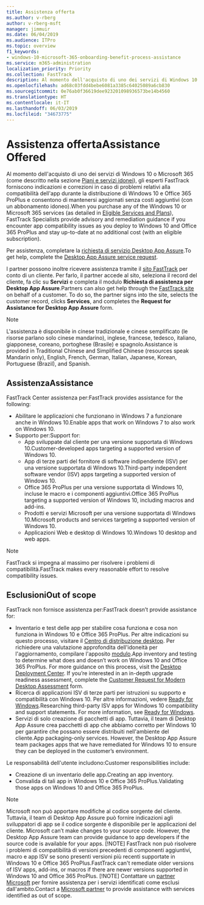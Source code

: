 ```yaml
---
title: Assistenza offerta
ms.author: v-rberg
author: v-rberg-msft
manager: jimmuir
ms.date: 06/04/2019
ms.audience: ITPro
ms.topic: overview
f1_keywords:
- windows-10-microsoft-365-onboarding-benefit-process-assistance
ms.service: m365-administration
localization_priority: Priority
ms.collection: FastTrack
description: Al momento dell'acquisto di uno dei servizi di Windows 10 o Microsoft 365, gli esperti FastTrack forniscono indicazioni e correzioni per la distribuzione di Windows 10 e Office 365 ProPlus e consentono di mantenersi aggiornati senza costi aggiuntivi (con un abbonamento idoneo).
ms.openlocfilehash: ad68c03fdd4bebe6081a3385c64025089a6cb830
ms.sourcegitcommit: 0e76ab0f36619dee923201098936573be14b4560
ms.translationtype: HT
ms.contentlocale: it-IT
ms.lasthandoff: 06/03/2019
ms.locfileid: "34673775"
---
```

# <a name="assistance-offered"></a><span data-ttu-id="b039a-103">Assistenza offerta</span><span class="sxs-lookup"><span data-stu-id="b039a-103">Assistance Offered</span></span>  

<span data-ttu-id="b039a-104">Al momento dell'acquisto di uno dei servizi di Windows 10 o Microsoft 365 (come descritto nella sezione [Piani e servizi idonei](M365-eligible-services-and-plans.md)), gli esperti FastTrack forniscono indicazioni e correzioni in caso di problemi relativi alla compatibilità dell'app durante la distribuzione di Windows 10 e Office 365 ProPlus e consentono di mantenersi aggiornati senza costi aggiuntivi (con un abbonamento idoneo).</span><span class="sxs-lookup"><span data-stu-id="b039a-104">When you purchase any of the Windows 10 or Microsoft 365 services (as detailed in [Eligible Services and Plans](M365-eligible-services-and-plans.md)), FastTrack Specialists provide advisory and remediation guidance if you encounter app compatibility issues as you deploy to Windows 10 and Office 365 ProPlus and stay up-to-date at no additional cost (with an eligible subscription).</span></span>

<span data-ttu-id="b039a-105">Per assistenza, completare la [richiesta di servizio Desktop App Assure](https://go.microsoft.com/fwlink/?linkid=2022721).</span><span class="sxs-lookup"><span data-stu-id="b039a-105">To get help, complete the [Desktop App Assure service request](https://go.microsoft.com/fwlink/?linkid=2022721).</span></span>

<span data-ttu-id="b039a-p101">I partner possono inoltre ricevere assistenza tramite il [sito FastTrack](https://go.microsoft.com/fwlink/?linkid=780698) per conto di un cliente. Per farlo, il partner accede al sito, seleziona il record del cliente, fa clic su **Servizi** e completa il modulo **Richiesta di assistenza per Desktop App Assure**.</span><span class="sxs-lookup"><span data-stu-id="b039a-p101">Partners can also get help through the [FastTrack site](https://go.microsoft.com/fwlink/?linkid=780698) on behalf of a customer. To do so, the partner signs into the site, selects the customer record, clicks **Services**, and completes the **Request for Assistance for Desktop App Assure** form.</span></span>

> [!NOTE]
> <span data-ttu-id="b039a-108">L'assistenza è disponibile in cinese tradizionale e cinese semplificato (le risorse parlano solo cinese mandarino), inglese, francese, tedesco, italiano, giapponese, coreano, portoghese (Brasile) e spagnolo.</span><span class="sxs-lookup"><span data-stu-id="b039a-108">Assistance is provided in Traditional Chinese and Simplified Chinese (resources speak Mandarin only), English, French, German, Italian, Japanese, Korean, Portuguese (Brazil), and Spanish.</span></span> 

## <a name="assistance"></a><span data-ttu-id="b039a-109">Assistenza</span><span class="sxs-lookup"><span data-stu-id="b039a-109">Assistance</span></span>

<span data-ttu-id="b039a-110">FastTrack Center assistenza per:</span><span class="sxs-lookup"><span data-stu-id="b039a-110">FastTrack provides assistance for the following:</span></span>
- <span data-ttu-id="b039a-111">Abilitare le applicazioni che funzionano in Windows 7 a funzionare anche in Windows 10.</span><span class="sxs-lookup"><span data-stu-id="b039a-111">Enable apps that work on Windows 7 to also work on Windows 10.</span></span>
- <span data-ttu-id="b039a-112">Supporto per:</span><span class="sxs-lookup"><span data-stu-id="b039a-112">Support for:</span></span>
    - <span data-ttu-id="b039a-113">App sviluppate dal cliente per una versione supportata di Windows 10.</span><span class="sxs-lookup"><span data-stu-id="b039a-113">Customer-developed apps targeting a supported version of Windows 10.</span></span>
    - <span data-ttu-id="b039a-114">App di terze parti del fornitore di software indipendente (ISV) per una versione supportata di Windows 10.</span><span class="sxs-lookup"><span data-stu-id="b039a-114">Third-party independent software vendor (ISV) apps targeting a supported version of Windows 10.</span></span>
    - <span data-ttu-id="b039a-115">Office 365 ProPlus per una versione supportata di Windows 10, incluse le macro e i componenti aggiuntivi.</span><span class="sxs-lookup"><span data-stu-id="b039a-115">Office 365 ProPlus targeting a supported version of Windows 10, including macros and add-ins.</span></span>
    - <span data-ttu-id="b039a-116">Prodotti e servizi Microsoft per una versione supportata di Windows 10.</span><span class="sxs-lookup"><span data-stu-id="b039a-116">Microsoft products and services targeting a supported version of Windows 10.</span></span>
    - <span data-ttu-id="b039a-117">Applicazioni Web e desktop di Windows 10.</span><span class="sxs-lookup"><span data-stu-id="b039a-117">Windows 10 desktop and web apps.</span></span>
> [!NOTE]
> <span data-ttu-id="b039a-118">FastTrack si impegna al massimo per risolvere i problemi di compatibilità.</span><span class="sxs-lookup"><span data-stu-id="b039a-118">FastTrack makes every reasonable effort to resolve compatibility issues.</span></span> 

## <a name="out-of-scope"></a><span data-ttu-id="b039a-119">Esclusioni</span><span class="sxs-lookup"><span data-stu-id="b039a-119">Out of scope</span></span>

<span data-ttu-id="b039a-120">FastTrack non fornisce assistenza per:</span><span class="sxs-lookup"><span data-stu-id="b039a-120">FastTrack doesn’t provide assistance for:</span></span>
- <span data-ttu-id="b039a-p102">Inventario e test delle app per stabilire cosa funziona e cosa non funziona in Windows 10 e Office 365 ProPlus. Per altre indicazioni su questo processo, visitare il [Centro di distribuzione desktop](https://go.microsoft.com/fwlink/?linkid=2080140). Per richiedere una valutazione approfondita dell'idoneità per l'aggiornamento, compilare l'apposito [modulo](https://go.microsoft.com/fwlink/?linkid=2053818).</span><span class="sxs-lookup"><span data-stu-id="b039a-p102">App inventory and testing to determine what does and doesn’t work on Windows 10 and Office 365 ProPlus. For more guidance on this process, visit the [Desktop Deployment Center](https://go.microsoft.com/fwlink/?linkid=2080140). If you’re interested in an in-depth upgrade readiness assessment, complete the [Customer Request for Modern Desktop Assessment](https://go.microsoft.com/fwlink/?linkid=2053818) form.</span></span>
- <span data-ttu-id="b039a-p103">Ricerca di applicazioni ISV di terze parti per istruzioni su supporto e compatibilità con Windows 10. Per altre informazioni, vedere [Ready for Windows](https://go.microsoft.com/fwlink/?linkid=2054580).</span><span class="sxs-lookup"><span data-stu-id="b039a-p103">Researching third-party ISV apps for Windows 10 compatibility and support statements. For more information, see [Ready for Windows](https://go.microsoft.com/fwlink/?linkid=2054580).</span></span>
- <span data-ttu-id="b039a-p104">Servizi di solo creazione di pacchetti di app. Tuttavia, il team di Desktop App Assure crea pacchetti di app che abbiamo corretto per Windows 10 per garantire che possano essere distribuiti nell'ambiente del cliente.</span><span class="sxs-lookup"><span data-stu-id="b039a-p104">App packaging-only services. However, the Desktop App Assure team packages apps that we have remediated for Windows 10 to ensure they can be deployed in the customer’s environment.</span></span>

<span data-ttu-id="b039a-128">Le responsabilità dell'utente includono:</span><span class="sxs-lookup"><span data-stu-id="b039a-128">Customer responsibilities include:</span></span>
- <span data-ttu-id="b039a-129">Creazione di un inventario delle app.</span><span class="sxs-lookup"><span data-stu-id="b039a-129">Creating an app inventory.</span></span>
- <span data-ttu-id="b039a-130">Convalida di tali app in Windows 10 e Office 365 ProPlus.</span><span class="sxs-lookup"><span data-stu-id="b039a-130">Validating those apps on Windows 10 and Office 365 ProPlus.</span></span>
> [!NOTE]
> <span data-ttu-id="b039a-p105">Microsoft non può apportare modifiche al codice sorgente del cliente. Tuttavia, il team di Desktop App Assure può fornire indicazioni agli sviluppatori di app se il codice sorgente è disponibile per le applicazioni del cliente. </span><span class="sxs-lookup"><span data-stu-id="b039a-p105">Microsoft can’t make changes to your source code. However, the Desktop App Assure team can provide guidance to app developers if the source code is available for your apps. </span></span>[!NOTE]
> <span data-ttu-id="b039a-p106">FastTrack non può risolvere i problemi di compatibilità di versioni precedenti di componenti aggiuntivi, macro e app ISV se sono presenti versioni più recenti supportate in Windows 10 e Office 365 ProPlus.</span><span class="sxs-lookup"><span data-stu-id="b039a-p106">FastTrack can't remediate older versions of ISV apps, add-ins, or macros if there are newer versions supported in Windows 10 and Office 365 ProPlus. </span></span>[!NOTE]
> <span data-ttu-id="b039a-134">Contattare un [partner Microsoft](https://go.microsoft.com/fwlink/?linkid=2080150) per fornire assistenza per i servizi identificati come esclusi dall'ambito.</span><span class="sxs-lookup"><span data-stu-id="b039a-134">Contact a [Microsoft partner](https://go.microsoft.com/fwlink/?linkid=2080150) to provide assistance with services identified as out of scope.</span></span>
